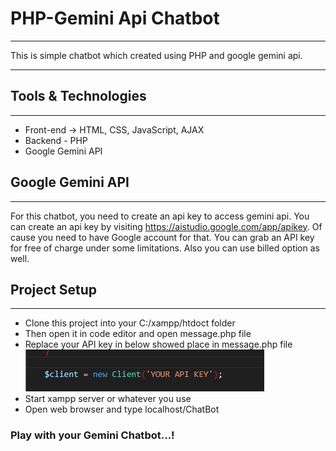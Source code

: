 # PHP-Gemini Api Chatbot
***
This is simple chatbot which created using PHP and google gemini api. 
***

## Tools & Technologies
***
* Front-end -> HTML, CSS, JavaScript, AJAX
* Backend - PHP
* Google Gemini API

## Google Gemini API
***
For this chatbot, you need to create an api key to access gemini api. You can create an api key by visiting https://aistudio.google.com/app/apikey. Of cause you need to have Google account for that. You can grab an API key for free of charge under some limitations. Also you can use billed option as well.

## Project Setup
***
* Clone this project into your C:/xampp/htdoct folder
* Then open it in code editor and open message.php file
* Replace your API key in below showed place in message.php file
![gemini-api-key](/img/gemini-api-key.png)
* Start xampp server or whatever you use
* Open web browser and type localhost/ChatBot

### Play with your Gemini Chatbot...!